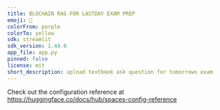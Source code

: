 ```yaml
---
title: BLOCHAIN RAG FOR LASTDAY EXAM PREP
emoji: 🐢
colorFrom: purple
colorTo: yellow
sdk: streamlit
sdk_version: 1.44.0
app_file: app.py
pinned: false
license: mit
short_description: upload textbook ask question for tomorrows exam
---
```


Check out the configuration reference at https://huggingface.co/docs/hub/spaces-config-reference
